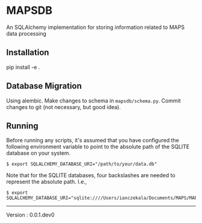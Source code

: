 # MAPSDB
An SQLAlchemy implementation for storing information related to MAPS data processing


## Installation

pip install -e . 


## Database Migration

Using alembic. Make changes to schema in `mapsdb/schema.py`. Commit changes to git (not necessary, but good idea).



## Running

Before running any scripts, it's assumed that you have configured the following environment variable to point to the absolute path of the SQLITE database on your system.

    $ export SQLALCHEMY_DATABASE_URI="/path/to/your/data.db"

Note that for the SQLITE databases, four backslashes are needed to represent the absolute path. I.e.,

    $ export SQLALCHEMY_DATABASE_URI="sqlite:////Users/ianczekala/Documents/MAPS/MAPS.db"


---

Version : 
0.0.1.dev0